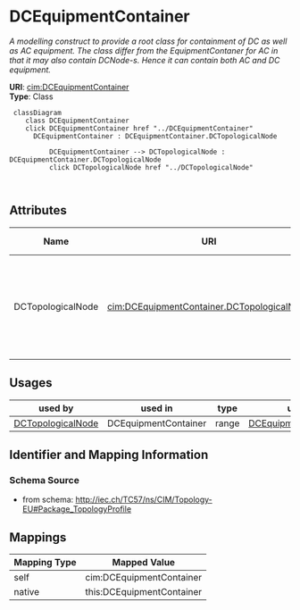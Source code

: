 # DCEquipmentContainer


_A modelling construct to provide a root class for containment of DC as well as AC equipment. The class differ from the EquipmentContaner for AC in that it may also contain DCNode-s. Hence it can contain both AC and DC equipment._





**URI**: [cim:DCEquipmentContainer](http://iec.ch/TC57/CIM100#DCEquipmentContainer)<br />
**Type**: Class




```mermaid
 classDiagram
    class DCEquipmentContainer
    click DCEquipmentContainer href "../DCEquipmentContainer"
      DCEquipmentContainer : DCEquipmentContainer.DCTopologicalNode
        
          DCEquipmentContainer --> DCTopologicalNode : DCEquipmentContainer.DCTopologicalNode
          click DCTopologicalNode href "../DCTopologicalNode"
        
      
```




<!-- no inheritance hierarchy -->


## Attributes


| Name | URI | Cardinality and Range | Description | Inheritance |
| ---  | --- | --- | --- | --- |
| DCTopologicalNode | [cim:DCEquipmentContainer.DCTopologicalNode](http://iec.ch/TC57/CIM100#DCEquipmentContainer.DCTopologicalNode) | * <br />  [DCTopologicalNode](DCTopologicalNode.md)  | The topological nodes which belong to this connectivity node container | direct |





## Usages

| used by | used in | type | used |
| ---  | --- | --- | --- |
| [DCTopologicalNode](DCTopologicalNode.md) | DCEquipmentContainer | range | [DCEquipmentContainer](DCEquipmentContainer.md) |






## Identifier and Mapping Information







### Schema Source


* from schema: http://iec.ch/TC57/ns/CIM/Topology-EU#Package_TopologyProfile





## Mappings

| Mapping Type | Mapped Value |
| ---  | ---  |
| self | cim:DCEquipmentContainer |
| native | this:DCEquipmentContainer |




